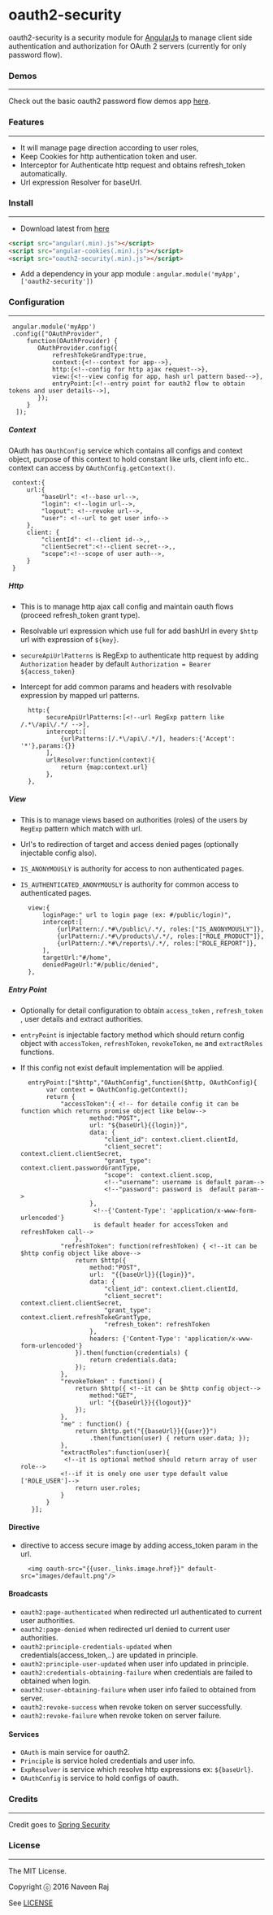 oauth2-security
============================
 oauth2-security is a security module for [AngularJs](http://angularjs.org/) to manage client side authentication and authorization for OAuth 2 servers (currently for only password flow). 
 
 
### Demos
-------------

Check out the basic oauth2 password flow demos app [here](http://oauth2psw.naveenewm.net16.net).

### Features
-------------
  - It will manage page direction according to user roles,
  - Keep Cookies for http authentication token and user.
  - Interceptor for Authenticate http request and obtains refresh_token automatically.
  - Url expression Resolver for baseUrl.
  
### Install
--------------
* Download latest from [here](https://github.com/naveenewm/oauth2-security/releases/latest)

```html
<script src="angular(.min).js"></script>
<script src="angular-cookies(.min).js"></script>
<script src="oauth2-security(.min).js"></script>
```
 
* Add a dependency in your app module : `angular.module('myApp', ['oauth2-security'])`

  
### Configuration
------------------
     angular.module('myApp')
     .config(["OAuthProvider", 
         function(OAuthProvider) {
            OAuthProvider.config({
                refreshTokeGrandType:true,
                context:{<!--context for app-->},
                http:{<!--config for http ajax request-->},
                view:{<!--view config for app, hash url pattern based-->},
                entryPoint:[<!--entry point for oauth2 flow to obtain tokens and user details-->],
            });
         }
      ]);
      
##### Context

OAuth has `OAuthConfig` service which contains all configs and context object, purpose of this context to hold constant like urls, client info etc.. context can access by `OAuthConfig.getContext()`.

     context:{
         url:{
             "baseUrl": <!--base url-->,
             "login": <!--login url-->,
             "logout": <!--revoke url-->,
             "user": <!--url to get user info-->
         },
         client: {
             "clientId": <!--client id-->,,
             "clientSecret":<!--client secret-->,,
             "scope":<!--scope of user auth-->,
         }
     }
     
##### Http

* This is to manage http ajax call config and maintain oauth flows (proceed refresh_token grant type).
* Resolvable url expression which use full for add bashUrl in every `$http` url with expression of `${key}`.
* `secureApiUrlPatterns` is RegExp to authenticate http request by adding `Authorization` header by default `Authorization = Bearer ${access_token}`
* Intercept for add common params and headers with resolvable expression by mapped url patterns.


        http:{
             secureApiUrlPatterns:[<!--url RegExp pattern like /.*\/api\/.*/ -->],
             intercept:[
                 {urlPatterns:[/.*\/api\/.*/], headers:{'Accept': '*'},params:{}}
             ],
             urlResolver:function(context){
                 return {map:context.url}
             },
        },
        
##### View

* This is to manage views based on authorities (roles) of the users by `RegExp` pattern which match with url.
* Url's to redirection of target and access denied pages (optionally injectable config also).
* `IS_ANONYMOUSLY` is authority for access to non authenticated pages.
* `IS_AUTHENTICATED_ANONYMOUSLY` is authority for common access to authenticated pages.


        view:{
            loginPage:" url to login page (ex: #/public/login)",
            intercept:[
                {urlPattern:/.*#\/public\/.*/, roles:["IS_ANONYMOUSLY"]},
                {urlPattern:/.*#\/products\/.*/, roles:["ROLE_PRODUCT"]},
                {urlPattern:/.*#\/reports\/.*/, roles:["ROLE_REPORT"]},
            ],
            targetUrl:"#/home",
            deniedPageUrl:"#/public/denied",
        },
        
##### Entry Point

* Optionally for detail configuration to obtain `access_token` , `refresh_token` , user details and extract authorities.
* `entryPoint` is injectable factory method which should return config object with `accessToken`, `refreshToken`, `revokeToken`, `me` and `extractRoles` functions.
* If this config not exist default implementation will be applied.

        entryPoint:["$http","OAuthConfig",function($http, OAuthConfig){
             var context = OAuthConfig.getContext();
             return {
                 "accessToken":{ <!-- for detaile config it can be function which returns promise object like below-->
                         method:"POST",
                         url: "${baseUrl}{{login}}",
                         data: {
                             "client_id": context.client.clientId,
                             "client_secret": context.client.clientSecret,
                             "grant_type": context.client.passwordGrantType,
                             "scope":  context.client.scop,
                             <!--"username": username is default param-->
                             <!--"password": password is  default param-->
                         },
                          <!--{'Content-Type': 'application/x-www-form-urlencoded'} 
                          is default header for accessToken and refreshToken call-->
                     },
                 "refreshToken": function(refreshToken) { <!--it can be $http config object like above-->
                     return $http({
                         method:"POST",
                         url:  "{{baseUrl}}{{login}}",
                         data: {
                             "client_id": context.client.clientId,
                             "client_secret": context.client.clientSecret,
                             "grant_type": context.client.refreshTokeGrantType,
                             "refresh_token": refreshToken
                         },
                         headers: {'Content-Type': 'application/x-www-form-urlencoded'}
                     }).then(function(credentials) {
                         return credentials.data;
                     });
                 },
                 "revokeToken" : function() { 
                     return $http({ <!--it can be $http config object-->
                         method:"GET",
                         url: "{{baseUrl}}{{logout}}"
                     });
                 },
                 "me" : function() {
                     return $http.get("{{baseUrl}}{{user}}")
                         .then(function(user) { return user.data; });
                 },
                 "extractRoles":function(user){
                  <!--it is optional method should return array of user role-->
                 <!--if it is onely one user type default value ['ROLE_USER']-->
                     return user.roles;
                 }
             }
         }];
         
#### Directive 

* directive to access secure image by adding access_token param in the url. 

        <img oauth-src="{{user._links.image.href}}" default-src="images/default.png"/>
        
#### Broadcasts

* `oauth2:page-authenticated` when  redirected url authenticated to current user authorities.
* `oauth2:page-denied` when redirected url denied to current user authorities.
* `oauth2:principle-credentials-updated` when credentials(access_token,..) are updated in principle.
* `oauth2:principle-user-updated` when user info updated in principle.
* `oauth2:credentials-obtaining-failure` when credentials are failed to obtained when login.
* `oauth2:user-obtaining-failure` when user info failed to obtained from server.
* `oauth2:revoke-success` when revoke token on server successfully.
* `oauth2:revoke-failure` when revoke token on server failure.
        
#### Services

* `OAuth` is main service for oauth2.
* `Principle` is service holed credentials and user info.
* `ExpResolver` is service which resolve http expressions ex: `${baseUrl}`.
* `OAuthConfig` is service to hold configs of oauth.

### Credits
------------

Credit goes to [Spring Security](http://projects.spring.io/spring-security)

### License
------------

The MIT License.

Copyright ⓒ 2016 Naveen Raj

See [LICENSE](https://github.com/naveenewm/oauth2-security/blob/master/LICENSE)

